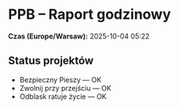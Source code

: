 # PPB – Raport godzinowy
**Czas (Europe/Warsaw):** 2025-10-04 05:22

## Status projektów
- Bezpieczny Pieszy — OK
- Zwolnij przy przejściu — OK
- Odblask ratuje życie — OK

